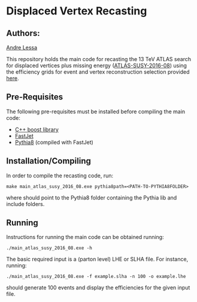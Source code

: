 # Displaced Vertex Recasting #

## Authors: ##
[Andre Lessa](mailto:andre.lessa@ufabc.edu.br)

This repository holds the main code for recasting the 13 TeV ATLAS search for displaced vertices
plus missing energy ([ATLAS-SUSY-2016-08](https://atlas.web.cern.ch/Atlas/GROUPS/PHYSICS/PAPERS/SUSY-2016-08/))
using the efficiency grids  for event and vertex reconstruction selection provided [here](https://atlas.web.cern.ch/Atlas/GROUPS/PHYSICS/PAPERS/SUSY-2016-08/hepdata_info.pdf).

## Pre-Requisites ##

The following pre-requisites must be installed before compiling the main code:

  * [C++ boost library](https://www.boost.org/)
  * [FastJet](http://fastjet.fr/)
  * [Pythia8](http://home.thep.lu.se/~torbjorn/pythia8) (compiled with FastJet)

## Installation/Compiling ##

In order to compile the recasting code, run:

```
make main_atlas_susy_2016_08.exe pythia8path=<PATH-TO-PYTHIA8FOLDER>
```

where <PATH-TO-PYTHIA8FOLDER> should point to the Pythia8 folder containing the Pythia lib and include folders.

## Running ##

Instructions for running the main code can be obtained running:

```
./main_atlas_susy_2016_08.exe -h
```

The basic required input is a (parton level) LHE or SLHA file.
For instance, running:

```
./main_atlas_susy_2016_08.exe -f example.slha -n 100 -o example.lhe
```

should generate 100 events and display the efficiencies for the given input file.

